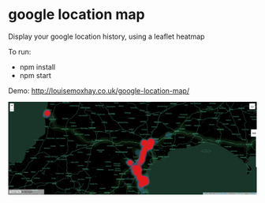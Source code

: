 # google location map

Display your google location history, using a leaflet heatmap

To run: 
- npm install
- npm start

Demo: http://louisemoxhay.co.uk/google-location-map/

![screenshot](/screenshot.png)

